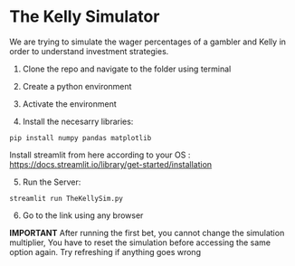 # The Kelly Simulator
 We are trying to simulate the wager percentages of a gambler and Kelly in order to understand investment strategies.

1. Clone the repo and navigate to the folder using terminal

2. Create a python environment

3. Activate the environment

4. Install the necesarry libraries:

<code>pip install numpy pandas matplotlib</code>

Install streamlit from here according to your OS : https://docs.streamlit.io/library/get-started/installation

5. Run the Server:

<code>streamlit run TheKellySim.py</code>

6. Go to the link using any browser


**IMPORTANT**
After running the first bet, you cannot change the simulation multiplier, You have to reset the simulation before accessing the same option again.
Try refreshing if anything goes wrong
